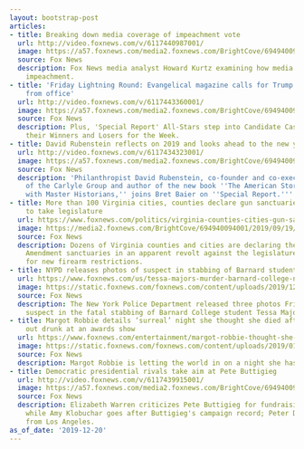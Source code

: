 ```yaml
---
layout: bootstrap-post
articles:
- title: Breaking down media coverage of impeachment vote
  url: http://video.foxnews.com/v/6117440987001/
  image: https://a57.foxnews.com/media2.foxnews.com/BrightCove/694940094001/2019/12/21/640/360/694940094001_6117438576001_6117440987001-vs.jpg
  source: Fox News
  description: Fox News media analyst Howard Kurtz examining how media outlets analyzed
    impeachment.
- title: 'Friday Lightning Round: Evangelical magazine calls for Trump''s removal
    from office'
  url: http://video.foxnews.com/v/6117443360001/
  image: https://a57.foxnews.com/media2.foxnews.com/BrightCove/694940094001/2019/12/21/640/360/694940094001_6117438560001_6117443360001-vs.jpg
  source: Fox News
  description: Plus, 'Special Report' All-Stars step into Candidate Casino and name
    their Winners and Losers for the Week.
- title: David Rubenstein reflects on 2019 and looks ahead to the new year
  url: http://video.foxnews.com/v/6117434323001/
  image: https://a57.foxnews.com/media2.foxnews.com/BrightCove/694940094001/2019/12/20/640/360/694940094001_6117441455001_6117434323001-vs.jpg
  source: Fox News
  description: 'Philanthropist David Rubenstein, co-founder and co-executive chairman
    of the Carlyle Group and author of the new book ''The American Story: Conversations
    with Master Historians,'' joins Bret Baier on ''Special Report.'''
- title: More than 100 Virginia cities, counties declare gun sanctuaries as Dems prepare
    to take legislature
  url: https://www.foxnews.com/politics/virginia-counties-cities-gun-sanctuary
  image: https://media2.foxnews.com/BrightCove/694940094001/2019/09/19/694940094001_6087654285001_6087653228001-vs.jpg
  source: Fox News
  description: Dozens of Virginia counties and cities are declaring themselves Second
    Amendment sanctuaries in an apparent revolt against the legislature's proposals
    for new firearm restrictions.
- title: NYPD releases photos of suspect in stabbing of Barnard student Tessa Majors
  url: https://www.foxnews.com/us/tessa-majors-murder-barnard-college-nypd-suspect-photos
  image: https://static.foxnews.com/foxnews.com/content/uploads/2019/12/3-Suspects-split.jpg
  source: Fox News
  description: The New York Police Department released three photos Friday of a teenage
    suspect in the fatal stabbing of Barnard College student Tessa Majors.
- title: Margot Robbie details ‘surreal’ night she thought she died after passing
    out drunk at an awards show
  url: https://www.foxnews.com/entertainment/margot-robbie-thought-she-died-passing-out-drunk-awards-show
  image: https://static.foxnews.com/foxnews.com/content/uploads/2019/01/AP19009035293555.jpg
  source: Fox News
  description: Margot Robbie is letting the world in on a night she has yet to forget.
- title: Democratic presidential rivals take aim at Pete Buttigieg
  url: http://video.foxnews.com/v/6117439915001/
  image: https://a57.foxnews.com/media2.foxnews.com/BrightCove/694940094001/2019/12/20/640/360/694940094001_6117439543001_6117439915001-vs.jpg
  source: Fox News
  description: Elizabeth Warren criticizes Pete Buttigieg for fundraising method,
    while Amy Klobuchar goes after Buttigieg's campaign record; Peter Doocy reports
    from Los Angeles.
as_of_date: '2019-12-20'
---
```


